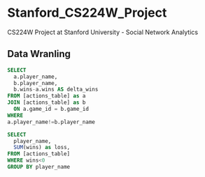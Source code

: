 # Stanford_CS224W_Project
CS224W Project at Stanford University - Social Network Analytics


## Data Wranling 

```sql
SELECT
  a.player_name,
  b.player_name,
  b.wins-a.wins AS delta_wins 
FROM [actions_table] as a
JOIN [actions_table] as b
  ON a.game_id = b.game_id
WHERE 
a.player_name!=b.player_name
```

```sql
SELECT
  player_name,
  SUM(wins) as loss,
FROM [actions_table]
WHERE wins<0
GROUP BY player_name
```

